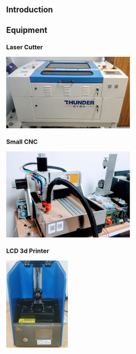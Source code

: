 ---
---
## Introduction

## Equipment
### Laser Cutter  
  

<img width="333" src="/image/machine/Lasercutter.jpg">  


### Small CNC
  
<img width="333" src="/image/machine/CNC.jpg">  
  

### LCD 3d Printer
  
<img width="166" src="/image/machine/lcdprinter.jpg">  

